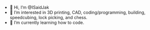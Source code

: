 - 👋 Hi, I’m @ISaidJak
- 👀 I’m interested in 3D printing, CAD, coding/programming, building, speedcubing, lock picking, and chess.
- 🌱 I’m currently learning how to code.

<!---
ISaidJak/ISaidJak is a ✨ special ✨ repository because its `README.md` (this file) appears on your GitHub profile.
You can click the Preview link to take a look at your changes.
--->
